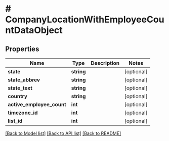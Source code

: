 # # CompanyLocationWithEmployeeCountDataObject

## Properties

Name | Type | Description | Notes
------------ | ------------- | ------------- | -------------
**state** | **string** |  | [optional]
**state_abbrev** | **string** |  | [optional]
**state_text** | **string** |  | [optional]
**country** | **string** |  | [optional]
**active_employee_count** | **int** |  | [optional]
**timezone_id** | **int** |  | [optional]
**list_id** | **int** |  | [optional]

[[Back to Model list]](../../README.md#models) [[Back to API list]](../../README.md#endpoints) [[Back to README]](../../README.md)
